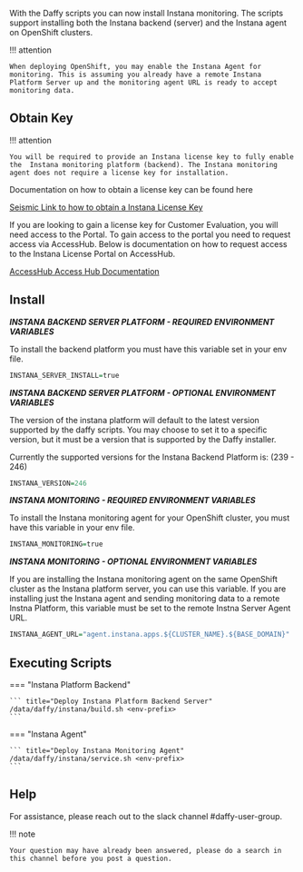<script>
  document.title = "Supporting Software - Instana";
</script>
With the Daffy scripts you can now install Instana monitoring. The scripts support installing both the Instana backend (server) and the Instana agent on OpenShift clusters. 

!!! attention

	When deploying OpenShift, you may enable the Instana Agent for monitoring. This is assuming you already have a remote Instana Platform Server up and the monitoring agent URL is ready to accept monitoring data. 

## Obtain Key

!!! attention

	You will be required to provide an Instana license key to fully enable the 	Instana monitoring platform (backend). The Instana monitoring agent does not require a license key for installation. 

Documentation on how to obtain a license key can be found here

[Seismic Link to how to obtain a Instana License Key](https://ibm.seismic.com/Link/Content/DCj2qgpG29qPj8cHGVFXH8jppBRj)

If you are looking to gain a license key for Customer Evaluation, you will need access to the Portal. To gain access to the portal you need to request access via AccessHub. Below is documentation on how to request access to the Instana License Portal on AccessHub. 

[AccessHub Access Hub Documentation](https://ibm.ent.box.com/s/cssvm4bhrij85cijkl25numzcrxv1anm)


## Install 

**_INSTANA BACKEND SERVER PLATFORM - REQUIRED ENVIRONMENT VARIABLES_**

To install the backend platform you must have this variable set in your env file. 

```R
INSTANA_SERVER_INSTALL=true
```

**_INSTANA BACKEND SERVER PLATFORM - OPTIONAL ENVIRONMENT VARIABLES_**

The version of the instana platform will default to the latest version supported by the daffy scripts. You may choose to set it to a specific version, but it must be a version that is supported by the Daffy installer. 

Currently the supported versions for the Instana Backend Platform is: (239 - 246)

```R
INSTANA_VERSION=246
```

**_INSTANA MONITORING - REQUIRED ENVIRONMENT VARIABLES_**

To install the Instana monitoring agent for your OpenShift cluster, you must have this variable in your env file. 

```R
INSTANA_MONITORING=true
```

**_INSTANA MONITORING - OPTIONAL ENVIRONMENT VARIABLES_**

If you are installing the Instana monitoring agent on the same OpenShift cluster as the Instana platform server, you can use this variable. If you are installing just the Instana agent and sending monitoring data to a remote Instna Platform, this variable must be set to the remote Instna Server Agent URL. 

```R
INSTANA_AGENT_URL="agent.instana.apps.${CLUSTER_NAME}.${BASE_DOMAIN}"
```

## Executing Scripts

=== "Instana Platform Backend"

	``` title="Deploy Instana Platform Backend Server"
	/data/daffy/instana/build.sh <env-prefix>
	```

=== "Instana Agent"

	``` title="Deploy Instana Monitoring Agent"
	/data/daffy/instana/service.sh <env-prefix>
	```

## Help

For assistance, please reach out to the slack channel #daffy-user-group. 

!!! note

	Your question may have already been answered, please do a search in this channel before you post a question. 
